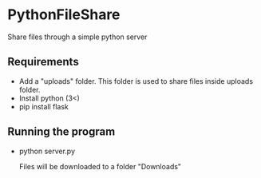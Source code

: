 # PythonFileShare
Share files through a simple python server

## Requirements
* Add a "uploads" folder. This folder is used to share files inside uploads folder.
* Install python (3<)
* pip install flask

## Running the program
* python server.py

  Files will be downloaded to a folder "Downloads"

